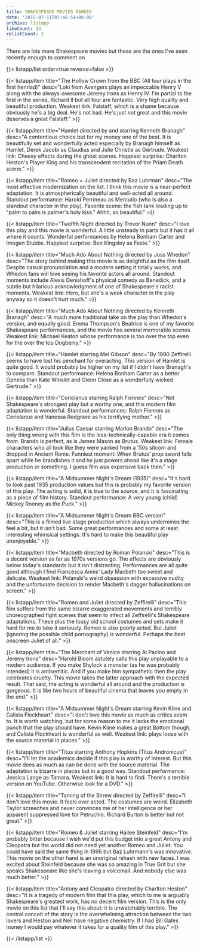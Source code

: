 ```yaml
---
title: SHAKESPEARE MOVIES RANKED
date: '2015-07-11T01:46:54+00:00'
archive: listapp
likeCount: 14
relistCount: 2
---
```


There are lots more Shakespeare movies but these are the ones I've seen recently enough to comment on.

{{< listapp/list order=true reverse=false >}}

   {{< listapp/item title="The Hollow Crown from the BBC (All four plays in the first henriad)"
      desc="Loki from Avengers plays an impeccable Henry V along with the always-awesome Jeremy Irons as Henry IV. I'm partial to the first in the series, Richard II but all four are fantastic. Very high quality and beautiful production. Weakest link: Falstaff, which is a shame because obviously he's a big deal. He's not bad. He's just not great and this movie deserves a great Falstaff." >}}

   {{< listapp/item title="Hamlet directed by and starring Kenneth Branagh"
      desc="A contentious choice but for my money one of the best. It is beautifully set and wonderfully acted especially by Branagh himself as Hamlet, Derek Jacobi as Claudius and Julie Christie as Gertrude. Weakest link: Cheesy effects during the ghost scenes. Happiest surprise: Charlton Heston's Player King and his transcendent recitation of the Priam Death scene." >}}

   {{< listapp/item title="Romeo + Juliet directed by Baz Luhrman"
      desc="The most effective modernization on the list. I think this movie is a near-perfect adaptation. It is atmospherically beautiful and well-acted all around. Standout performance: Harold Perrineau as Mercutio (who is also a standout character in the play). Favorite scene: the fish tank leading up to \"palm to palm is palmer's holy kiss.\" Ahhh, so beautiful." >}}

   {{< listapp/item title="Twelfth Night directed by Trevor Nunn"
      desc="I love this play and this movie is wonderful. A little unsteady in parts but it has it all where it counts. Wonderful performances by Helena Bonham Carter and Imogen Stubbs. Happiest surprise: Ben Kingsley as Feste." >}}

   {{< listapp/item title="Much Ado About Nothing directed by Joss Whedon"
      desc="The story behind making this movie is as delightful as the film itself. Despite casual pronunciation and a modern setting it totally works, and Whedon fans will love seeing his favorite actors all around. Standout moments include Alexis Denishoff's physical comedy as Benedick, and a subtle but hilarious acknowledgment of one of Shakespeare's racist moments. Weakest link: Hero, but she's a weak character in the play anyway so it doesn't hurt much." >}}

   {{< listapp/item title="Much Ado About Nothing directed by Kenneth Branagh"
      desc="A much more traditional take on the play than Whedon's version, and equally good. Emma Thompson's Beatrice is one of my favorite Shakespeare performances, and the movie has several memorable scenes. Weakest link: Michael Keaton whose performance is too over the top even for the over the top Dogberry." >}}

   {{< listapp/item title="Hamlet starring Mel Gibson"
      desc="By 1990 Zeffirelli seems to have lost his penchant for overacting. This version of Hamlet is quite good. It would probably be higher on my list if I didn't have Branagh's to compare. Standout performance: Helena Bonham Carter as a better Ophelia than Kate Winslet and Glenn Close as a wonderfully wicked Gertrude." >}}

   {{< listapp/item title="Coriolanus starring Ralph Fiennes"
      desc="Not Shakespeare's strongest play but a worthy one, and this modern film adaptation is wonderful. Standout performances: Ralph Fiennes as Coriolanus and Vanessa Redgrave as his terrifying mother." >}}

   {{< listapp/item title="Julius Caesar starring Marlon Brando"
      desc="The only thing wrong with this film is the less-technically-capable era it comes from. Brando is perfect, as is James Mason as Brutus. Weakest link: Female characters who all look like they were yanked from a '50s sitcom and dropped in Ancient Rome. Funniest moment: When Brutus' prop sword falls apart while he brandishes it and he just powers ahead like it's a stage production or something. I guess film was expensive back then." >}}

   {{< listapp/item title="A Midsummer Night's Dream (1935)"
      desc="It's hard to look past 1935 production values but this is probably my favorite version of this play. The acting is solid, it is true to the source, and it is fascinating as a piece of film history. Standout performance: A very young (child) Mickey Rooney as the Puck." >}}

   {{< listapp/item title="A Midsummer Night's Dream BBC version"
      desc="This is a filmed live stage production which always undermines the feel a bit, but it isn't bad. Some great performances and some at least interesting whimsical settings. It's hard to make this beautiful play unenjoyable." >}}

   {{< listapp/item title="Macbeth directed by Roman Polanski"
      desc="This is a decent version as far as 1970s versions go. The effects are obviously below today's standards but it isn't distracting. Performances are all quite good although I find Francesca Annis' Lady Macbeth too sweet and delicate. Weakest link: Polanski's weird obsession with excessive nudity and the unfortunate decision to render Macbeth's dagger hallucinations on screen." >}}

   {{< listapp/item title="Romeo and Juliet directed by Zeffirelli"
      desc="This film suffers from the same bizarre exaggerated movements and terribly choreographed fight scenes that seem to infect all Zeffirelli's Shakespeare adaptations. These plus the lousy old school costumes and sets make it hard for me to take it seriously. Romeo is also poorly acted. But Juliet (ignoring the possible child pornography) is wonderful. Perhaps the best onscreen Juliet of all." >}}

   {{< listapp/item title="The Merchant of Venice starring Al Pacino and Jeremy Irons"
      desc="Harold Bloom astutely calls this play unplayable to a modern audience. If you make Shylock a monster (as he was probably intended) it is antisemitic. And if you make him sympathetic then the play celebrates cruelty. This movie takes the latter approach with the expected result. That said, the acting is wonderful all around and the production is gorgeous. It is like two hours of beautiful cinema that leaves you empty in the end." >}}

   {{< listapp/item title="A Midsummer Night's Dream starring Kevin Kline and Calista Flockheart"
      desc="I don't love this movie as much as critics seem to. It is worth watching, but for some reason to me it lacks the emotional punch that the play should have. Kevin Kline makes a great Bottom though, and Calista Flockheart is wonderful as well. Weakest link: plays loose with the source material in places." >}}

   {{< listapp/item title="Titus starring Anthony Hopkins (Titus Andronicus)"
      desc="I'll let the academics decide if this play is worthy of interest. But this movie does as much as can be done with the source material. The adaptation is bizarre in places but in a good way. Standout performance: Jessica Lange as Tamora. Weakest link: It is hard to find. There's a terrible version on YouTube. Otherwise look for a DVD." >}}

   {{< listapp/item title="Taming of the Shrew directed by Zeffirelli"
      desc="I don't love this movie. It feels over acted. The costumes are weird. Elizabeth Taylor screeches and never convinces me of her intelligence or her apparent suppressed love for Petruchio. Richard Burton is better but not great." >}}

   {{< listapp/item title="Romeo & Juliet starring Hailee Steinfeld"
      desc="I'm probably bitter because I wish we'd put this budget into a great Antony and Cleopatra but the world did not need yet another Romeo and Juliet. You could have said the same thing in 1996 but Baz Luhrmann's was innovative. This movie on the other hand is an unoriginal rehash with new faces. I was excited about Steinfeld because she was so amazing in True Grit but she speaks Shakespeare like she's leaving a voicemail. And nobody else was much better." >}}

   {{< listapp/item title="Antony and Cleopatra directed by Charlton Heston"
      desc="It is a tragedy of modern film that this play, which to me is arguably Shakespeare's greatest work, has no decent film version. This is the only movie on this list that I'll say this about: it is unwatchably terrible. The central conceit of the story is the overwhelming attraction between the two lovers and Heston and Neil have negative chemistry. If I had Bill Gates money I would pay whatever it takes for a quality film of this play." >}}

{{< /listapp/list >}}
